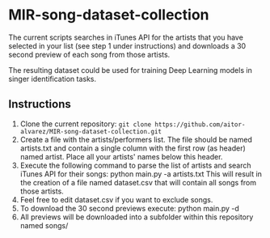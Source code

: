 # MIR-song-dataset-collection

The current scripts searches in iTunes API for the artists that you have selected in your list (see step 1 under instructions) and downloads a 30 second preview of each song from those artists.

The resulting dataset could be used for training Deep Learning models in singer identification tasks.

## Instructions

1. Clone the current repository: ``` git clone https://github.com/aitor-alvarez/MIR-song-dataset-collection.git ```
2. Create a file with the artists/performers list. The file should be named artists.txt and contain a single column with the first row (as header) named artist. Place all your artists' names below this header.
3. Execute the following command to parse the list of artists and search iTunes API for their songs: python main.py -a artists.txt This will result in the creation of a file named dataset.csv that will contain all songs from those artists.
4. Feel free to edit dataset.csv if you want to exclude songs.
5. To download the 30 second previews execute: python main.py -d
6. All previews will be downloaded into a subfolder within this repository named songs/

   
